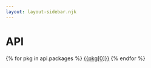 ```yaml
---
layout: layout-sidebar.njk
---
```


# API

{% for pkg in api.packages %}
[{{pkg[0]}}](./{{pkg[0]}}/)
{% endfor %}
